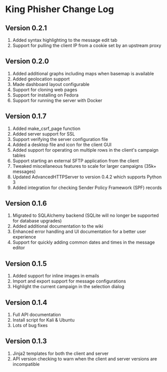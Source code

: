# King Phisher Change Log

## Version 0.2.1
1. Added syntax highlighting to the message edit tab
1. Support for pulling the client IP from a cookie set by an upstream proxy

## Version 0.2.0
1. Added additional graphs including maps when basemap is available
1. Added geolocation support
1. Made dashboard layout configurable
1. Support for cloning web pages
1. Support for installing on Fedora
1. Support for running the server with Docker

## Version 0.1.7
1. Added make_csrf_page function
1. Added server support for SSL
1. Support verifying the server configuration file
1. Added a desktop file and icon for the client GUI
1. Added support for operating on multiple rows in the client's campaign tables
1. Support starting an external SFTP application from the client
1. Tweaked miscellaneous features to scale for larger campaigns (35k+ messages)
1. Updated AdvancedHTTPServer to version 0.4.2 which supports Python 3
1. Added integration for checking Sender Policy Framework (SPF) records

## Version 0.1.6
1. Migrated to SQLAlchemy backend (SQLite will no longer be supported for database upgrades)
1. Added additional documentation to the wiki
1. Enhanced error handling and UI documentation for a better user experience
1. Support for quickly adding common dates and times in the message editor

## Version 0.1.5
1. Added support for inline images in emails
1. Import and export support for message configurations
1. Highlight the current campaign in the selection dialog

## Version 0.1.4
1. Full API documentation
1. Install script for Kali & Ubuntu
1. Lots of bug fixes

## Version 0.1.3
1. Jinja2 templates for both the client and server
1. API version checking to warn when the client and server versions are incompatible
